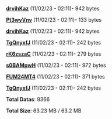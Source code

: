 [**drvihKaz**](/data/drvihKaz.txt) (11/02/23 - 02:11)- 942 bytes

[**Pt3wyVnv**](/data/Pt3wyVnv.txt) (11/02/23 - 02:11)- 133 bytes

[**drvihKaz**](/data/drvihKaz.txt) (11/02/23 - 02:11)- 942 bytes

[**TgQnyxfJ**](/data/TgQnyxfJ.txt) (11/02/23 - 02:11)- 242 bytes

[**rK6zszaC**](/data/rK6zszaC.txt) (11/02/23 - 02:11)- 279 bytes

[**s0BAMpwH**](/data/s0BAMpwH.txt) (11/02/23 - 02:11)- 972 bytes

[**FUM24MT4**](/data/FUM24MT4.txt) (11/02/23 - 02:11)- 371 bytes

[**TgQnyxfJ**](/data/TgQnyxfJ.txt) (11/02/23 - 02:11)- 242 bytes

**Total Datas**: 9366

**Total Size**: 63.23 MB / 63.2 MB